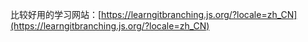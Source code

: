 比较好用的学习网站：[https://learngitbranching.js.org/?locale=zh_CN](https://learngitbranching.js.org/?locale=zh_CN)